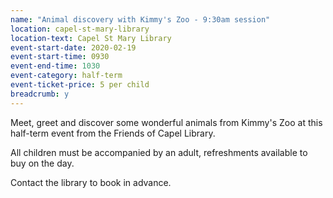 ```yaml
---
name: "Animal discovery with Kimmy's Zoo - 9:30am session"
location: capel-st-mary-library
location-text: Capel St Mary Library
event-start-date: 2020-02-19
event-start-time: 0930
event-end-time: 1030
event-category: half-term
event-ticket-price: 5 per child
breadcrumb: y
---
```


Meet, greet and discover some wonderful animals from Kimmy's Zoo at this half-term event from the Friends of Capel Library.

All children must be accompanied by an adult, refreshments available to buy on the day.

Contact the library to book in advance.
